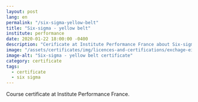 ```yaml
---
layout: post
lang: en
permalink: "/six-sigma-yellow-belt"
title: "Six-sigma - yellow belt"
institute: performance
date: 2020-01-22 18:00:00 -0400
description: "Cerificate at Institute Performance France about Six-sigma - yellow belt."
image: "/assets/certificates/img/licences-and-certifications/exchage-eigsi/six-sigma-yellow-belt.jpg"
image-alt: "Six-sigma - yellow belt certificate"
category: certificate
tags:
  - certificate
  - six sigma
---
```


Course certificate at Institute Performance France.
